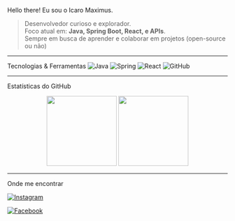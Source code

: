   Hello there! Eu sou o Icaro Maximus.

> Desenvolvedor curioso e explorador.  
> Foco atual em: **Java, Spring Boot, React, e APIs**.  
> Sempre em busca de aprender e colaborar em projetos (open-source ou não)

-------------------------------------------------------------------------------------------------------------------------------------------------------------------------------

  Tecnologias & Ferramentas
![Java](https://img.shields.io/badge/Java-ED8B00?style=for-the-badge&logo=java&logoColor=white)
![Spring](https://img.shields.io/badge/Spring-6DB33F?style=for-the-badge&logo=spring&logoColor=white)
![React](https://img.shields.io/badge/React-20232A?style=for-the-badge&logo=react&logoColor=61DAFB)
![GitHub](https://img.shields.io/badge/GitHub-100000?style=for-the-badge&logo=github&logoColor=white)

-------------------------------------------------------------------------------------------------------------------------------------------------------------------------------

  Estatísticas do GitHub
  
<div align="center">
  
  <!-- GitHub Stats -->
  <img height="160em" src="https://github-readme-stats.vercel.app/api?username=IcaroMax&show_icons=true&theme=tokyonight"/>
  
  <!-- Top Languages -->
  <img height="160em" src="https://github-readme-stats.vercel.app/api/top-langs/?username=IcaroMax&layout=compact&theme=tokyonight"/>
  
</div>

-------------------------------------------------------------------------------------------------------------------------------------------------------------------------------

  Onde me encontrar
  
[![Instagram](https://img.shields.io/badge/Instagram-E4405F?style=for-the-badge&logo=instagram&logoColor=white)](https://www.instagram.com/icaro.maximus/)  

[![Facebook](https://img.shields.io/badge/Facebook-1877F2?style=for-the-badge&logo=facebook&logoColor=white)](https://www.facebook.com/profile.php?id=61553172243278)
